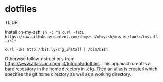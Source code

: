 dotfiles
========

TL;DR

Install oh-my-zsh:
```sh -c "$(curl -fsSL https://raw.githubusercontent.com/ohmyzsh/ohmyzsh/master/tools/install.sh)"```

```curl -Lks http://bit.ly/cfg_install | /bin/bash```

Otherwise follow instructions from https://www.atlassian.com/git/tutorials/dotfiles.
This approach creates a bare repository in the home directory in .cfg. Then an alias
is created which specifies the git home directory as well as a working directory.
